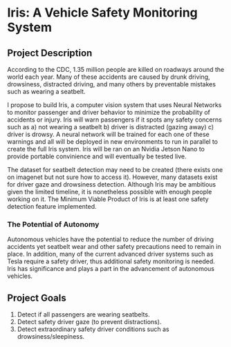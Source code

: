 # Iris: A Vehicle Safety Monitoring System


## Project Description
According to the CDC, 1.35 million people are killed on roadways around the world each year. Many of these accidents are caused by drunk driving, drowsiness, distracted driving, and many others by preventable mistakes such as wearing a seatbelt.

I propose to build Iris, a computer vision system that uses Neural Networks to monitor passenger and driver behavior to minimize the probability of accidents or injury. Iris will warn passengers if it spots any safety concerns such as a) not wearing a seatbelt b) driver is distracted (gazing away) c) driver is drowsy. A neural network will be trained for each one of these warnings and all will be deployed in new environments to run in parallel to create the full Iris system. Iris will be ran on an Nvidia Jetson Nano to provide portable convinience and will eventually be tested live.

The dataset for seatbelt detection may need to be created (there exists one on imagenet but not sure how to access it). However, many datasets exist for driver gaze and drowsiness detection. Although Iris may be ambitious given the limited timeline, it is nonetheless possible with enough people working on it. The Minimum Viable Product of Iris is at least one safety detection feature implemented.

### The Potential of Autonomy
Autonomous vehicles have the potential to reduce the number of driving accidents yet seatbelt wear and other safety precautions need to remain in place. In addition, many of the current advanced driver systems such as Tesla require a safety driver, thus additional safety monitoring is needed. Iris has significance and plays a part in the advancement of autonomous vehicles.

## Project Goals
1. Detect if all passengers are wearing seatbelts.
2. Detect safety driver gaze (to prevent distractions).
3. Detect extraordinary safety driver conditions such as drowsiness/sleepiness.
